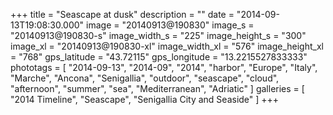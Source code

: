 +++
title = "Seascape at dusk"
description = ""
date = "2014-09-13T19:08:30.000"
image = "20140913@190830"
image_s = "20140913@190830-s"
image_width_s = "225"
image_height_s = "300"
image_xl = "20140913@190830-xl"
image_width_xl = "576"
image_height_xl = "768"
gps_latitude = "43.72115"
gps_longitude = "13.2215527833333"
phototags = [ "2014-09-13", "2014-09", "2014", "harbor", "Europe", "Italy", "Marche", "Ancona", "Senigallia", "outdoor", "seascape", "cloud", "afternoon", "summer", "sea", "Mediterranean", "Adriatic" ]
galleries = [ "2014 Timeline", "Seascape", "Senigallia City and Seaside" ]
+++
